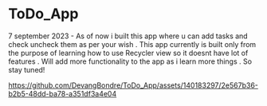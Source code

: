 # ToDo_App
7 september 2023 - As of now i built this app where u can add tasks and check uncheck them as per your wish . This app currently is built 
only from the purpose of learning how to use Recycler view so it doesnt have lot of features . Will add more functionality to the app as i 
learn more things . So stay tuned! 


https://github.com/DevangBondre/ToDo_App/assets/140183297/2e567b36-b2b5-48dd-ba78-a351df3a4e04

